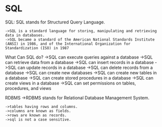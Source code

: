 # SQL



SQL: SQL stands for Structured Query Language.

	->SQL is a standard language for storing, manipulating and retrieving data in databases.
	->SQL became a standard of the American National Standards Institute (ANSI) in 1986, and of the International Organization for Standardization (ISO) in 1987

What Can SQL do?
	->SQL can execute queries against a database
	->SQL can retrieve data from a database
	->SQL can insert records in a database
	->SQL can update records in a database
	->SQL can delete records from a database
	->SQL can create new databases
	->SQL can create new tables in a database
	->SQL can create stored procedures in a database
	->SQL can create views in a database
	->SQL can set permissions on tables, procedures, and views

RDBMS
	->RDBMS stands for Relational Database Management System.

	->tables having rows and columns.
	->columns are known as fields.
	->rows are known as records.
	->sql is not a case sensitive.























